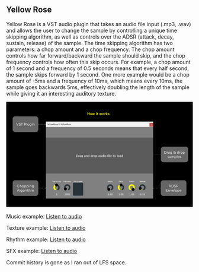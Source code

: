 ## Yellow Rose ##

Yellow Rose is a VST audio plugin that takes an audio file input (.mp3, .wav) and allows the user to change the sample by
 controlling a unique time skipping algorithm, as well as controls over the ADSR (attack, decay, sustain, release) of the sample.
 The time skipping algorithm has two parameters: a chop amount and a chop frequency. The chop amount controls how far
 forward/backward the sample should skip, and the chop frequency controls how often this skip occurs. For example, a chop amount
 of 1 second and a frequency of 0.5 seconds means that every half second, the sample skips forward by 1 second. One more example
 would be a chop amount of -5ms and a frequency of 10ms, which means every 10ms, the sample goes backwards 5ms, effectively doubling
 the length of the sample while giving it an interesting auditory texture.

![Screenshot](./Examples/YellowRose.png?raw=true)

Music example:
[Listen to audio](./Examples/YRexample.mp3)

Texture example:
[Listen to audio](./Examples/YRtexture.mp3)

Rhythm example:
[Listen to audio](./Examples/YRrhythm.mp3)

SFX example:
[Listen to audio](./Examples/YRsoundeffect.mp3)

Commit history is gone as I ran out of LFS space.
